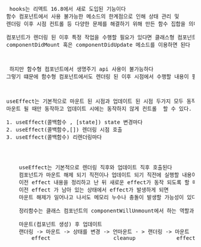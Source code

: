  <pre> hooks는 리액트 16.8에서 새로 도입된 기능이다
함수 컴포넌트에서 사용 불가능한 메소드의 한계점으로 인해 상태 관리 및
렌더링 이후 시점 컨트롤 등 다양한 문제를 해결하기 위해 만든 함수 집합을 의미한다

컴포넌트가 렌더링 된 이후 특정 작업을 수행할 필요가 있다면 클래스형 컴포넌트에서는
componentDidMount 혹은 componentDidUpdate 메소드를 이용하면 된다 </pre>
<br/>

<pre> 하지만 함수형 컴포넌트에서 생명주기 api 사용이 불가능하다
그렇기 떄문에 함수형 컴포넌트에서도 렌더링 된 이후 시점에서 수행할 내용이 필요한 경우 사용할 수 있는 기능을 useEffect로 제공하고 있다

  </pre>

<pre>useEffect는 기본적으로 마운트 된 시점과 업데이트 된 시점 두가지 모두 동작하게 된다
마운트 될 때만 동작하고 업데이트 시에는 동작하지 않게 컨트롤  할 수 있다.

1. useEffect(콜백함수 , [state]) state 변경마다
2. useEffect(콜백함수,[]) 렌더링 시점 호출
3. useEffect(콜백함수) 리렌더링마다
 </pre>
   <br/>

<pre>
    useEffect는 기본적으로 렌더링 직후와 업데이트 직후 호출된다
    컴포넌트가 마운트 해제 되기 직전이나 업데이트 되기 직전에 실행할 내용이 있다면 정리(clean-up) 한다
    이전 effect 내용을 정리하고 난 뒤 새로운 effect가 동작 되도록 할 때 사용한다
    이전 effect 가 남아 있는 상태에서 effect가 발생하게 되면
    마운트 해제가 일어나고 나서도 메모리 누수나 충돌이 발생할 가능성이 있다

    정리함수는 클래스 컴포넌트의 componentWillUnmount에서 하는 역할과 동일하다

    마운트(컴포넌트 생성) 후 업데이트
    랜더링 -> 마운트 -> 상태를 변경 -> 언마운트 - > 랜더링 -> 마운트
        effect                    cleanup             effect
</pre>
